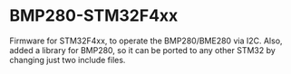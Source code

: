 # BMP280-STM32F4xx
Firmware for STM32F4xx, to operate the BMP280/BME280 via I2C.
Also, added a library for BMP280, so it can be ported to any other STM32 by changing just two include files.
